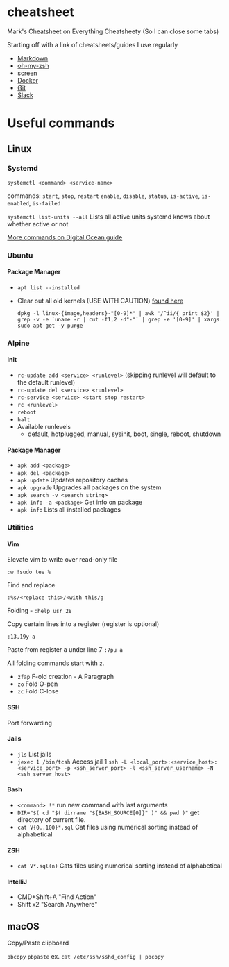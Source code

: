 # cheatsheet
Mark's Cheatsheet on Everything Cheatsheety (So I can close some tabs)

Starting off with a link of cheatsheets/guides I use regularly
* [Markdown](https://guides.github.com/features/mastering-markdown/)
* [oh-my-zsh](https://github.com/robbyrussell/oh-my-zsh/wiki/Cheatsheet)
* [screen](http://aperiodic.net/screen/quick_reference)
* [Docker](https://zeroturnaround.com/wp-content/uploads/2016/03/Docker-cheat-sheet-by-RebelLabs.png)
* [Git](http://www.ndpsoftware.com/git-cheatsheet.html#loc=local_repo;)
* [Slack](https://get.slack.help/hc/en-us/articles/201374536-Slack-keyboard-shortcuts)

# Useful commands

## Linux

### Systemd

`systemctl <command> <service-name>`

commands: `start`, `stop`, `restart` `enable`, `disable`, `status`, `is-active`, `is-enabled`, `is-failed` 

`systemctl list-units --all` Lists all active units systemd knows about whether active or not

[More commands on Digital Ocean guide](https://www.digitalocean.com/community/tutorials/how-to-use-systemctl-to-manage-systemd-services-and-units)

### Ubuntu
#### Package Manager
* `apt list --installed`
* Clear out all old kernels (USE WITH CAUTION) [found here](https://askubuntu.com/questions/89710/how-do-i-free-up-more-space-in-boot)

    ```dpkg -l linux-{image,headers}-"[0-9]*" | awk '/^ii/{ print $2}' | grep -v -e `uname -r | cut -f1,2 -d"-"` | grep -e '[0-9]' | xargs sudo apt-get -y purge```

### Alpine

#### Init
* ```rc-update add <service> <runlevel>``` (skipping runlevel will default to the default runlevel)
* ```rc-update del <service> <runlevel>```
* ```rc-service <service> <start stop restart>```
* ```rc <runlevel>```
* ```reboot```
* ```halt```
* Available runlevels
  * default, hotplugged, manual, sysinit, boot, single, reboot, shutdown

#### Package Manager
* ```apk add <package>```
* ```apk del <package>```
* ```apk update``` Updates repository caches
* ```apk upgrade``` Upgrades all packages on the system
* ```apk search -v <search string>```
* ```apk info -a <package>``` Get info on package
* ```apk info``` Lists all installed packages


### Utilities

#### Vim
Elevate vim to write over read-only file

```:w !sudo tee %```

Find and replace

```:%s/<replace this>/<with this/g```

Folding - `:help usr_28`

Copy certain lines into a register (register is optional)

```:13,19y a```

Paste from register a under line 7 
```:7pu a```

All folding commands start with `z`.
* ```zfap``` F-old creation - A Paragraph
* ```zo``` Fold O-pen
* ```zc``` Fold C-lose

#### SSH
Port forwarding

#### Jails
* ```jls``` List jails
* ```jexec 1 /bin/tcsh``` Access jail 1
```ssh -L <local_port>:<service_host>:<service_port> -p <ssh_server_port> -l <ssh_server_username> -N <ssh_server_host>```

#### Bash
* `<command> !*` run new command with last arguments
* `DIR="$( cd "$( dirname "${BASH_SOURCE[0]}" )" && pwd )"` get directory of current file.
* `cat V{0..100}*.sql` Cat files using numerical sorting instead of alphabetical

#### ZSH
* `cat V*.sql(n)` Cats files using numerical sorting instead of alphabetical

#### IntelliJ
* CMD+Shift+A "Find Action"
* Shift x2 "Search Anywhere"

## macOS

Copy/Paste clipboard

`pbcopy` `pbpaste`
ex. `cat /etc/ssh/sshd_config | pbcopy`

